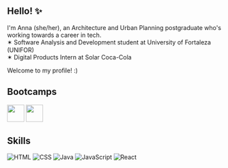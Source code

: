 ## Hello! ✨

I'm Anna (she/her), an Architecture and Urban Planning postgraduate who's working towards a career in tech.
<br>✶ Software Analysis and Development student at University of Fortaleza (UNIFOR) <a href="https://www.unifor.br"><img src="https://i.imgur.com/175E7md.png" height="15"></a>
<br>✶ Digital Products Intern at Solar Coca-Cola

Welcome to my profile! :)

## Bootcamps

<span title="Bootcamp Santander 2024 - Backend com Java"><a href="https://web.dio.me/track/7da9882f-2f0d-4f4d-b997-f300ce50f9f5"><img src="https://hermes.dio.me/tracks/a039b34c-7aa8-4a3d-b765-07c8c837f67a.png" height="40"></a></span>
<span title="Bootcamp Coding the Future VIVO - Python AI Backend Developer"><a href="https://web.dio.me/track/70304c16-a7d8-4066-97de-16345e1653a6"><img src="https://hermes.dio.me/tracks/648ef080-6c4b-4e54-bf72-34f62030f350.png" height="40"></a></span>

## Skills
![HTML](https://img.shields.io/badge/HTML-B3C8CF?style=for-the-badge&logo=html5&logoColor=B3C8CF&logoSize=100&labelColor=ede2e1&color=B3C8CF)
![CSS](https://img.shields.io/badge/CSS-B3C8CF?style=for-the-badge&logo=css3&logoColor=FFB1B1&logoSize=100&labelColor=ede2e1&color=FFB1B1)
![Java](https://img.shields.io/badge/Java-ECB176?style=for-the-badge&logo=Java&logoColor=F6FDC3&labelColor=ede2e1&color=F6FDC3)
![JavaScript](https://img.shields.io/badge/JavaScript-756AB6?style=for-the-badge&logo=javascript&logoColor=756AB6&labelColor=%23ede2e1&color=756AB6)
![React](https://img.shields.io/badge/React-B0A695?style=for-the-badge&logo=react&logoColor=B0A695&labelColor=%23ede2e1&color=B0A695)


